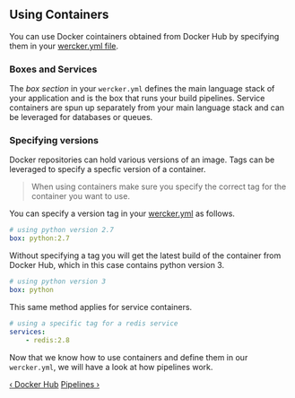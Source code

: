 ## Using Containers

You can use Docker cointainers obtained from Docker Hub by specifying them
in your [wercker.yml file](/learn/wercker-yml/01_introduction.html).

### Boxes and Services

The *box section* in your `wercker.yml` defines the main language stack
of your application and is the box that runs your build pipelines.
Service containers are spun up separately from your main language stack
and can be leveraged for databases or queues.

### Specifying versions

Docker repositories can hold various versions of an image. Tags can be leveraged to specify a specfic version of a container.

> When using containers make sure you specify the correct tag for the
container you want to use.

You can specify a version tag in your
[wercker.yml](/learn/wercker-yml/01_introduction.html) as follows.

```yaml
# using python version 2.7
box: python:2.7
```

Without specifying a tag you will get the latest build of the container
from Docker Hub, which in this case contains python version 3.

```yaml
# using python version 3
box: python
```

This same method applies for service containers.

```yaml
# using a specific tag for a redis service
services:
    - redis:2.8
```

Now that we know how to use containers and define them in our
`wercker.yml`, we will have a look at how pipelines work.

[&lsaquo; Docker Hub](/learn/containers/02_docker-hub.html "nav previous containers")
[Pipelines &rsaquo;](/learn/pipelines/01_introduction.html "nav next pipelines")

